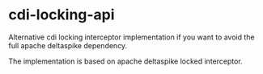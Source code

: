 # cdi-locking-api
Alternative cdi locking interceptor implementation if you want to avoid the full apache deltaspike dependency.

The implementation is based on apache deltaspike locked interceptor.
